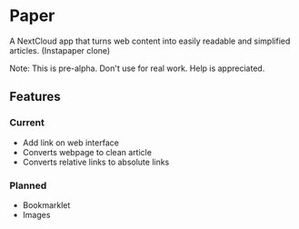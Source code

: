 # Paper
A NextCloud app that turns web content into easily readable and simplified articles. (Instapaper clone)

Note: This is pre-alpha. Don't use for real work. Help is appreciated.

## Features

### Current
* Add link on web interface
* Converts webpage to clean article
* Converts relative links to absolute links

### Planned
* Bookmarklet
* Images
